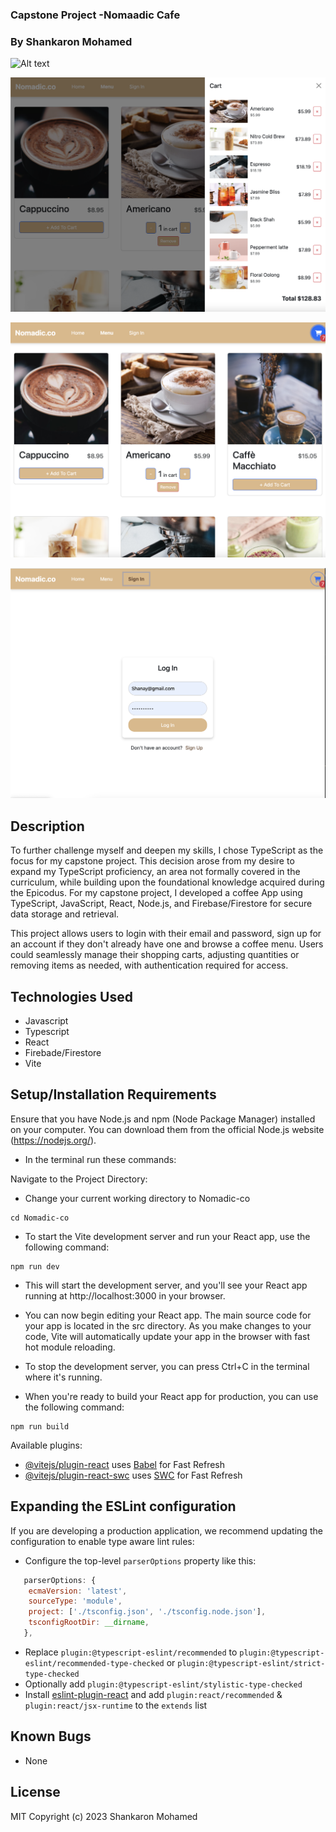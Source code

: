 

### Capstone Project -Nomaadic Cafe
### By Shankaron Mohamed 

![Alt text](<Screen Shot 2023-10-05 at 2.23.39 PM.png>)

![Alt text](<Screen Shot 2023-10-05 at 2.24.56 PM.png>)

![Alt text](<Screen Shot 2023-10-05 at 2.25.19 PM.png>)

![Alt text](<Screen Shot 2023-10-05 at 2.25.26 PM.png>)




## Description

To further challenge myself and deepen my skills, I chose TypeScript as the focus for my capstone project. This decision arose from my desire to expand my TypeScript proficiency, an area not formally covered in the curriculum, while building upon the foundational knowledge acquired during the Epicodus. For my capstone project, I developed a coffee App using TypeScript, JavaScript, React, Node.js, and Firebase/Firestore for secure data storage and retrieval.

This project allows users to login with their email and password, sign up for an account if they don't already have one and browse a coffee menu. Users could seamlessly manage their shopping carts, adjusting quantities or removing items as needed, with authentication required for access. 

## Technologies Used 

 - Javascript 
 - Typescript 
 - React
 - Firebade/Firestore 
 - Vite
 

## Setup/Installation Requirements 


Ensure that you have Node.js and npm (Node Package Manager) installed on your computer. You can download them from the official Node.js website (https://nodejs.org/).
- In the terminal run these commands:

Navigate to the Project Directory:

- Change your current working directory to Nomadic-co

```
cd Nomadic-co
```

- To start the Vite development server and run your React app, use the following command: 

```
npm run dev
```

- This will start the development server, and you'll see your React app running at http://localhost:3000 in your browser.

- You can now begin editing your React app. The main source code for your app is located in the src directory. As you make changes to your code, Vite will automatically update your app in the browser with fast hot module reloading.

- To stop the development server, you can press Ctrl+C in the terminal where it's running.

- When you're ready to build your React app for production, you can use the following command:
```
npm run build

```


Available plugins:

- [@vitejs/plugin-react](https://github.com/vitejs/vite-plugin-react/blob/main/packages/plugin-react/README.md) uses [Babel](https://babeljs.io/) for Fast Refresh
- [@vitejs/plugin-react-swc](https://github.com/vitejs/vite-plugin-react-swc) uses [SWC](https://swc.rs/) for Fast Refresh

## Expanding the ESLint configuration

If you are developing a production application, we recommend updating the configuration to enable type aware lint rules:

- Configure the top-level `parserOptions` property like this:

```js
   parserOptions: {
    ecmaVersion: 'latest',
    sourceType: 'module',
    project: ['./tsconfig.json', './tsconfig.node.json'],
    tsconfigRootDir: __dirname,
   },
```

- Replace `plugin:@typescript-eslint/recommended` to `plugin:@typescript-eslint/recommended-type-checked` or `plugin:@typescript-eslint/strict-type-checked`
- Optionally add `plugin:@typescript-eslint/stylistic-type-checked`
- Install [eslint-plugin-react](https://github.com/jsx-eslint/eslint-plugin-react) and add `plugin:react/recommended` & `plugin:react/jsx-runtime` to the `extends` list

## Known Bugs
- None

## License
MIT Copyright (c) 2023 Shankaron Mohamed
